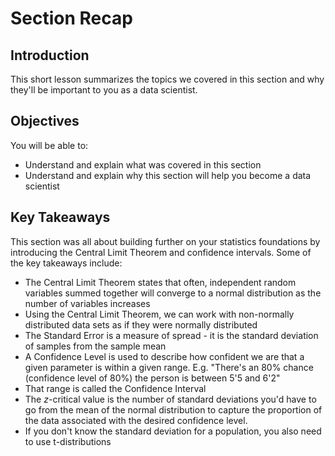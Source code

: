 
# Section Recap

## Introduction

This short lesson summarizes the topics we covered in this section and why they'll be important to you as a data scientist.

## Objectives
You will be able to:
* Understand and explain what was covered in this section
* Understand and explain why this section will help you become a data scientist

## Key Takeaways
This section was all about building further on your statistics foundations by introducing the Central Limit Theorem and confidence intervals. Some of the key takeaways include:

* The Central Limit Theorem states that often, independent random variables summed together will converge to a normal distribution as the number of variables increases
* Using the Central Limit Theorem, we can work with non-normally distributed data sets as if they were normally distributed
* The Standard Error is a measure of spread - it is the standard deviation of samples from the sample mean
* A Confidence Level is used to describe how confident we are that a given parameter is within a given range. E.g. "There's an 80% chance (confidence level of 80%) the person is between 5'5 and 6'2"
* That range is called the Confidence Interval
* The $z$-critical value is the number of standard deviations you'd have to go from the mean of the normal distribution to capture the proportion of the data associated with the desired confidence level.
* If you don't know the standard deviation for a population, you also need to use t-distributions
